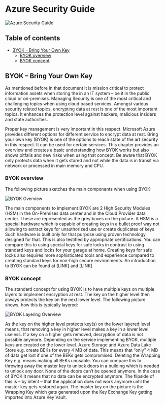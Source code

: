  # Azure Security Guide
![Azure Security Guide](../images/00-azure-security-guide.png)

## Table of contents
  * [BYOK – Bring Your Own Key](#byok--bring-your-own-key)
    + [BYOK overview](#byok-overview)
    + [BYOK concept](#byok-concept)

## BYOK – Bring Your Own Key

As mentioned before in that document it is mission critical to protect information assets when storing the in an IT system – be it in the public cloud or on-premises. Managing Security is one of the most critical and challenging topics when using cloud based services. Amongst various security related topics, encrypting data at rest is one of the most important topics. It enhances the protection level against hackers, malicious insiders and state authorities. 

Proper key management is very important in this respect. Microsoft Azure provides different options for different service to encrypt data at rest. Bring your own key (BYOK) is one of the options to reach state of the art security in this respect. It can be used for certain services.
This chapter provides an overview and creates a basic understanding how BYOK works but also shows pitfalls and new risks when using that concept.
Be aware that BYOK only protects data when it gets stored and not while the data is in transit via network or processed in main memory and CPU.

###	BYOK overview

The following picture sketches the main components when using BYOK:

![BYOK Overview](../images/18-byok-overview.png)

The main components to implement BYOK are 2 High Security Modules (HSM) in the On-Premises data center and in the Cloud Provider data center. These are represented as the grey boxes on the picture. A HSM is a special hardware which is capable of creating keys in a bullet proof way not allowing to extract keys for unauthorized use or create duplicates of keys. Such hardware is built only for that purpose using proven technology designed for that. This is also testified by appropriate certifications.
You can compare this to using special keys for safe locks in contrast to using standard keys and locks for your garage at home. Creating keys for safe locks also requires more sophisticated tools and experience compared to creating standard keys for non-high secure environments.
An introduction to BYOK can be found at [LINK] and [LINK].

###	BYOK concept

The standard concept for using BYOK is to have multiple keys on multiple layers to implement encryption at rest. The key on the higher level then always protects the key on the next lower level.
The following picture shows, how this is typically layered:

![BYOK Layering Overview](../images/19-byok-layering-overview.png)

As the key on the higher level protects key(s) on the lower layered level means, that removing a key in higher level makes a key in a lower level useless. If a key on a higher gets removed, decryption of data is not possible anymore.
Depending on the service implementing BYOK, multiple keys are created on the lower level. Azure Storage and Azure Data Lake Store e.g. create BEKs for every 4 MB of data. This means that “only” 4 MB of data get lost if one of the BEKs gets compromised. Deleting the Wrapping Key e.g. means making all BEKs unusable.
You can compare this to throwing away the master key to unlock doors in a building which is needed to unlock any door. None of the doors can’t be opened anymore. In the case of BYOK it means that no data can be encrypted anymore. The flipside of this is – by intent – that the application does not work anymore until the master key gets restored again.
The master key on the picture is the Wrapping Key which gets generated upon the Key Exchange Key getting imported into Azure Key Vault.
